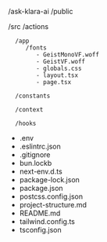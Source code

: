 /ask-klara-ai
   /public

   /src
      /actions
      
      /app
         /fonts
            - GeistMonoVF.woff
            - GeistVF.woff
            - globals.css 
            - layout.tsx 
            - page.tsx
      
      /constants
      
      /context
      
      /hooks
      
   - .env
   - .eslintrc.json
   - .gitignore
   - bun.lockb
   - next-env.d.ts
   - package-lock.json
   - package.json
   - postcss.config.json
   - project-structure.md
   - README.md
   - tailwind.config.ts
   - tsconfig.json